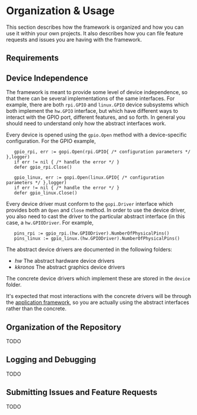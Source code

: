 
# Organization &amp; Usage

This section describes how the framework is organized and how you can use
it within your own projects. It also describes how you can file feature
requests and issues you are having with the framework.

## Requirements

## Device Independence

The framework is meant to provide some level of device independence, so that
there can be several implementations of the same interfaces. For example,
there are both `rpi.GPIO` and `linux.GPIO` device subsystems which both
implement the `hw.GPIO` interface, but which have different ways to
interact with the GPIO port, different features, and so forth. In general you
should need to understand only how the abstract interfaces work.

Every device is opened using the `gpio.Open` method with a device-specific
configuration. For the GPIO example,

```
   gpio_rpi, err := gopi.Open(rpi.GPIO{ /* configuration parameters */ },logger)
   if err != nil { /* handle the error */ }
   defer gpio_rpi.Close()

   gpio_linux, err := gopi.Open(linux.GPIO{ /* configuration parameters */ },logger)
   if err != nil { /* handle the error */ }
   defer gpio_linux.Close()
```

Every device driver must conform to the `gopi.Driver` interface which provides
both an `Open` and `Close` method. In order to use the device driver, you also
need to cast the driver to the particular abstract interface (in this case,
a `hw.GPIODriver`. For example,

```
   pins_rpi := gpio_rpi.(hw.GPIODriver).NumberOfPhysicalPins()
   pins_linux := gpio_linux.(hw.GPIODriver).NumberOfPhysicalPins()
```

The abstract device drivers are documented in the following folders:

  * *hw* The abstract hardware device drivers
  * *kkronos* The abstract graphics device drivers

The concrete device drivers which implement these are stored in the `device`
folder.

It's expected that most interactions with the concrete drivers will be through
the [application framework](APP.html), so you are actually using the abstract
interfaces rather than the concrete.

## Organization of the Repository

TODO

## Logging and Debugging

TODO

## Submitting Issues and Feature Requests

TODO

